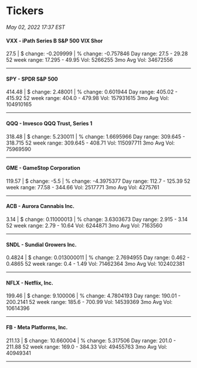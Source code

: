 # Tickers
*May 02, 2022 17:37 EST*

#### VXX - iPath Series B S&P 500 VIX Shor
27.5 | $ change: -0.209999 | % change: -0.757846
Day range: 27.5 - 29.28 52 week range: 17.295 - 49.95
Vol: 5266255 3mo Avg Vol: 34672556

---

#### SPY - SPDR S&P 500
414.48 | $ change: 2.48001 | % change: 0.601944
Day range: 405.02 - 415.92 52 week range: 404.0 - 479.98
Vol: 157931615 3mo Avg Vol: 104910165

---

#### QQQ - Invesco QQQ Trust, Series 1
318.48 | $ change: 5.230011 | % change: 1.6695966
Day range: 309.645 - 318.715 52 week range: 309.645 - 408.71
Vol: 115097711 3mo Avg Vol: 75969590

---

#### GME - GameStop Corporation
119.57 | $ change: -5.5 | % change: -4.3975377
Day range: 112.7 - 125.39 52 week range: 77.58 - 344.66
Vol: 2517771 3mo Avg Vol: 4275761

---

#### ACB - Aurora Cannabis Inc.
3.14 | $ change: 0.11000013 | % change: 3.6303673
Day range: 2.915 - 3.14 52 week range: 2.79 - 10.64
Vol: 6244871 3mo Avg Vol: 7163560

---

#### SNDL - Sundial Growers Inc.
0.4824 | $ change: 0.013000011 | % change: 2.7694955
Day range: 0.462 - 0.4865 52 week range: 0.4 - 1.49
Vol: 71462364 3mo Avg Vol: 102402381

---

#### NFLX - Netflix, Inc.
199.46 | $ change: 9.100006 | % change: 4.7804193
Day range: 190.01 - 200.2141 52 week range: 185.6 - 700.99
Vol: 14539369 3mo Avg Vol: 10614396

---

#### FB - Meta Platforms, Inc.
211.13 | $ change: 10.660004 | % change: 5.317506
Day range: 201.0 - 211.88 52 week range: 169.0 - 384.33
Vol: 49455763 3mo Avg Vol: 40949341

---

